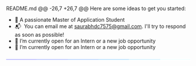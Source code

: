  
README.md
@@ -26,7 +26,7 @@ Here are some ideas to get you started:

- 🔭 A passionate Master of Application Student
- 📬 &nbsp;You can email me at saurabhdc7575@gmail.com. I'll try to respond as soon as possible!
- 📄 I’m currently open for an Intern or a new job opportunity
- 📄 I’m currently open for an Intern or a new job opportunity


<img src="https://raw.githubusercontent.com/MrRobotMsk07/MrRobotMsk07/main/img/bar.gif"><br><br>
